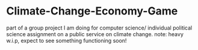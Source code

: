 # Climate-Change-Economy-Game
part of a group project I am doing for computer science/ individual political science assignment on a public service on climate change. note: heavy w.i.p, expect to see something functioning soon!
